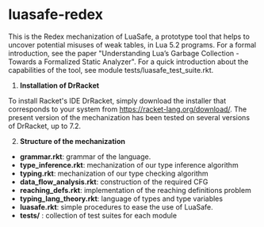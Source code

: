 # luasafe-redex

This is the Redex mechanization of LuaSafe, a prototype tool that helps to uncover potential misuses of
weak tables, in Lua 5.2 programs. For a formal introduction, see the paper "Understanding Lua’s Garbage 
Collection - Towards a Formalized Static Analyzer". For a quick introduction about the capabilities of
the tool, see module tests/luasafe_test_suite.rkt.

1. **Installation of DrRacket**

To install Racket's IDE DrRacket, simply download the installer that corresponds to your system from https://racket-lang.org/download/. The present version of the mechanization has been tested on several versions of DrRacket, up to 7.2.

2. **Structure of the mechanization**

* **grammar.rkt**: grammar of the language.
* **type_inference.rkt**: mechanization of our type inference algorithm
* **typing.rkt**: mechanization of our type checking algorithm
* **data_flow_analysis.rkt**: construction of the required CFG
* **reaching_defs.rkt**: implementation of the reaching definitions problem
* **typing_lang_theory.rkt**: language of types and type variables
* **luasafe.rkt**: simple procedures to ease the use of LuaSafe.
* **tests/** : collection of test suites for each module 
